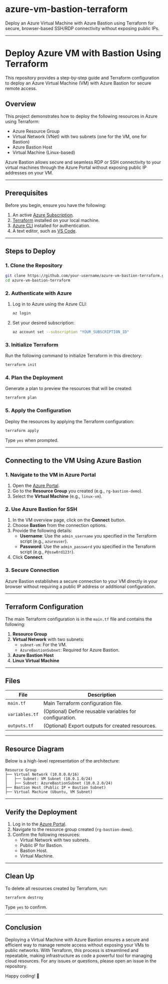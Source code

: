 # azure-vm-bastion-terraform
Deploy an Azure Virtual Machine with Azure Bastion using Terraform for secure, browser-based SSH/RDP connectivity without exposing public IPs.

---

# Deploy Azure VM with Bastion Using Terraform

This repository provides a step-by-step guide and Terraform configuration to deploy an Azure Virtual Machine (VM) with Azure Bastion for secure remote access.

## **Overview**

This project demonstrates how to deploy the following resources in Azure using Terraform:
- Azure Resource Group
- Virtual Network (VNet) with two subnets (one for the VM, one for Bastion)
- Azure Bastion Host
- Virtual Machine (Linux-based)

Azure Bastion allows secure and seamless RDP or SSH connectivity to your virtual machines through the Azure Portal without exposing public IP addresses on your VM.

---

## **Prerequisites**

Before you begin, ensure you have the following:
1. An active [Azure Subscription](https://azure.microsoft.com/).
2. [Terraform](https://www.terraform.io/downloads) installed on your local machine.
3. [Azure CLI](https://learn.microsoft.com/en-us/cli/azure/install-azure-cli) installed for authentication.
4. A text editor, such as [VS Code](https://code.visualstudio.com/).

---

## **Steps to Deploy**

### **1. Clone the Repository**

```bash
git clone https://github.com/your-username/azure-vm-bastion-terraform.git
cd azure-vm-bastion-terraform
```

### **2. Authenticate with Azure**
1. Log in to Azure using the Azure CLI:
   ```bash
   az login
   ```
2. Set your desired subscription:
   ```bash
   az account set --subscription "YOUR_SUBSCRIPTION_ID"
   ```

### **3. Initialize Terraform**
Run the following command to initialize Terraform in this directory:
```bash
terraform init
```

### **4. Plan the Deployment**
Generate a plan to preview the resources that will be created:
```bash
terraform plan
```

### **5. Apply the Configuration**
Deploy the resources by applying the Terraform configuration:
```bash
terraform apply
```
Type `yes` when prompted.

---

## **Connecting to the VM Using Azure Bastion**

### **1. Navigate to the VM in Azure Portal**
1. Open the [Azure Portal](https://portal.azure.com).
2. Go to the **Resource Group** you created (e.g., `rg-bastion-demo`).
3. Select the **Virtual Machine** (e.g., `linux-vm`).

### **2. Use Azure Bastion for SSH**
1. In the VM overview page, click on the **Connect** button.
2. Choose **Bastion** from the connection options.
3. Provide the following details:
   - **Username**: Use the `admin_username` you specified in the Terraform script (e.g., `azureuser`).
   - **Password**: Use the `admin_password` you specified in the Terraform script (e.g., `P@ssw0rd123!`).
4. Click **Connect**.

### **3. Secure Connection**
Azure Bastion establishes a secure connection to your VM directly in your browser without requiring a public IP address or additional configuration.

---

## **Terraform Configuration**

The main Terraform configuration is in the `main.tf` file and contains the following:
1. **Resource Group**
2. **Virtual Network** with two subnets:
   - `subnet-vm`: For the VM.
   - `AzureBastionSubnet`: Required for Azure Bastion.
3. **Azure Bastion Host**
4. **Linux Virtual Machine**

---

## **Files**

| File       | Description                                         |
|------------|-----------------------------------------------------|
| `main.tf`  | Main Terraform configuration file.                 |
| `variables.tf` | (Optional) Define reusable variables for configuration. |
| `outputs.tf` | (Optional) Export outputs for created resources.  |

---

## **Resource Diagram**

Below is a high-level representation of the architecture:

```
Resource Group
├── Virtual Network (10.0.0.0/16)
│   ├── Subnet: VM Subnet (10.0.1.0/24)
│   ├── Subnet: AzureBastionSubnet (10.0.2.0/24)
├── Bastion Host (Public IP + Bastion Subnet)
├── Virtual Machine (Ubuntu, VM Subnet)
```

---

## **Verify the Deployment**

1. Log in to the [Azure Portal](https://portal.azure.com).
2. Navigate to the resource group created (`rg-bastion-demo`).
3. Confirm the following resources:
   - Virtual Network with two subnets.
   - Public IP for Bastion.
   - Bastion Host.
   - Virtual Machine.

---

## **Clean Up**

To delete all resources created by Terraform, run:
```bash
terraform destroy
```
Type `yes` to confirm.

-----

## **Conclusion**

Deploying a Virtual Machine with Azure Bastion ensures a secure and efficient way to manage remote access without exposing your VMs to public networks. With Terraform, this process is streamlined and repeatable, making infrastructure as code a powerful tool for managing cloud resources. For any issues or questions, please open an issue in the repository.

Happy coding! 🚀
